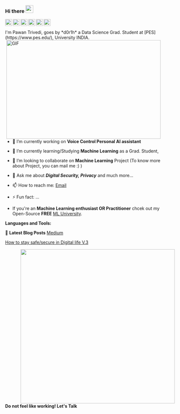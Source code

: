### Hi there <img src="https://media.giphy.com/media/hvRJCLFzcasrR4ia7z/giphy.gif" width="25px">

<!-- LinkedIn-->
<a href="https://www.linkedin.com/in/d0r1h/">
  <img align="left" alt="Pawan Trivedi" width="22px" src="https://cdn.jsdelivr.net/npm/simple-icons@v3/icons/linkedin.svg" />
</a>
<!--Hackerrank-->
<a href="https://www.hackerrank.com/d0r1h">
  <img align="left" alt="Pawan Trivedi" width="22px" src="https://cdn.jsdelivr.net/npm/simple-icons@3.6.1/icons/hackerrank.svg" />
</a>
<!--Kaggle-->
<a href="https://www.kaggle.com/undersc0re">
  <img align="left" alt="Pawan Trivedi" width="22px" src="https://cdn.jsdelivr.net/npm/simple-icons@3.6.1/icons/kaggle.svg" />
</a>
<!--Medium-->
<a href="https://medium.com/@d0r1hh">
  <img align="left" alt="Pawan Trivedi" width="22px" src="https://cdn.jsdelivr.net/npm/simple-icons@3.6.1/icons/medium.svg" />
</a>
<!--Quora
<a href="https://medium.com/@d0r1hh">
  <img align="left" alt="Pawan Trivedi" width="22px" src="https://cdn.jsdelivr.net/npm/simple-icons@3.6.1/icons/quora.svg" />
</a>
-->
<!-- Twitter -->
<a href="https://twitter.com/d0r1h">
  <img align="left" alt="Pawan Trivedi | Twitter" width="22px" src="https://cdn.jsdelivr.net/npm/simple-icons@v3/icons/twitter.svg" />
</a>
<!-- Whatsapp-->
<a href="https://api.whatsapp.com/send?phone=919454795824&text=&source=&data=&app_absent=">
  <img align="left" alt="Pawan Trivedi" width="22px" src="https://cdn.jsdelivr.net/npm/simple-icons@3.6.1/icons/whatsapp.svg" />
</a>

<br/>
<br/>
I'm Pawan Trivedi, goes by *d0r1h* a Data Science Grad. Student at [PES](https://www.pes.edu/), University INDIA. 
  
   <img align="right" alt="GIF" src="https://media.giphy.com/media/G3H3U0fsmRfUY/giphy.gif" width="500" height="320" />
  
- 🔭 I’m currently working on **Voice Control Personal AI assistant**
- 🌱 I’m currently learning/Studying **Machine Learning** as a Grad. Student, 
- 👯 I’m looking to collaborate on **Machine Learning** Project (To know more about Project, you can mail me :) )
- 💬 Ask me about ***Digital Security, Privacy*** and much more... 
- 📫 How to reach me: [Email](mailto:59r@protonmail.com)
- ⚡ Fun fact: ...


- If you're an **Machine Learning enthusiast OR Practitioner** chcek out my Open-Source **FREE** [ML University](https://d0r1h.github.io/ML-University/). 

**Languages and Tools:** 




📕 **Latest Blog Posts** [Medium](https://medium.com/@d0r1h)
<!-- BLOG-POST-LIST:START -->
[How to stay safe/secure in Digital life V.3](https://medium.com/random-click/how-to-stay-safe-secure-in-digital-life-v-3-7ebfe7a1017d)

<!-- BLOG-POST-LIST:END -->


<img src="https://media.giphy.com/media/G3H3U0fsmRfUY/giphy.gif" width="500" style="vertical-align:middle;margin:0px 50px"></br>
                    **Do not feel like working! Let's Talk**
